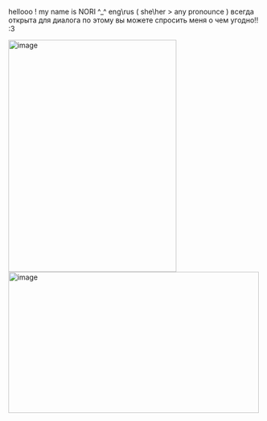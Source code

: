 hellooo ! my name is NORI ^_^
eng\rus ( she\her > any pronounce )
всегда открыта для диалога по этому вы можете спросить меня о чем угодно!! :3 

<img width="334" height="462" alt="image" src="https://github.com/user-attachments/assets/6419a241-f79b-4a90-ba82-e941f3d1b134" />

<img width="498" height="281" alt="image" src="https://github.com/user-attachments/assets/00201492-b6dc-4455-b8db-cec0bcf01ae6" />



